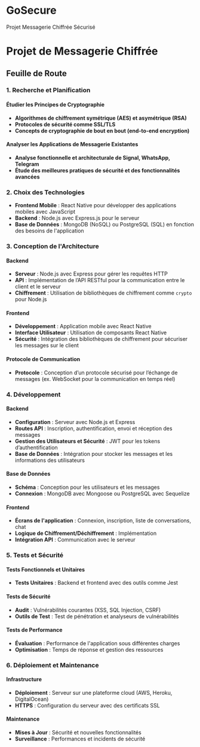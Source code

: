 # GoSecure
Projet Messagerie Chiffrée Sécurisé
# Projet de Messagerie Chiffrée

## Feuille de Route

### 1. Recherche et Planification

#### Étudier les Principes de Cryptographie
- **Algorithmes de chiffrement symétrique (AES) et asymétrique (RSA)**
- **Protocoles de sécurité comme SSL/TLS**
- **Concepts de cryptographie de bout en bout (end-to-end encryption)**

#### Analyser les Applications de Messagerie Existantes
- **Analyse fonctionnelle et architecturale de Signal, WhatsApp, Telegram**
- **Étude des meilleures pratiques de sécurité et des fonctionnalités avancées**

### 2. Choix des Technologies

- **Frontend Mobile** : React Native pour développer des applications mobiles avec JavaScript
- **Backend** : Node.js avec Express.js pour le serveur
- **Base de Données** : MongoDB (NoSQL) ou PostgreSQL (SQL) en fonction des besoins de l'application

### 3. Conception de l'Architecture

#### Backend
- **Serveur** : Node.js avec Express pour gérer les requêtes HTTP
- **API** : Implémentation de l’API RESTful pour la communication entre le client et le serveur
- **Chiffrement** : Utilisation de bibliothèques de chiffrement comme `crypto` pour Node.js

#### Frontend
- **Développement** : Application mobile avec React Native
- **Interface Utilisateur** : Utilisation de composants React Native
- **Sécurité** : Intégration des bibliothèques de chiffrement pour sécuriser les messages sur le client

#### Protocole de Communication
- **Protocole** : Conception d’un protocole sécurisé pour l’échange de messages (ex. WebSocket pour la communication en temps réel)

### 4. Développement

#### Backend
- **Configuration** : Serveur avec Node.js et Express
- **Routes API** : Inscription, authentification, envoi et réception des messages
- **Gestion des Utilisateurs et Sécurité** : JWT pour les tokens d’authentification
- **Base de Données** : Intégration pour stocker les messages et les informations des utilisateurs

#### Base de Données
- **Schéma** : Conception pour les utilisateurs et les messages
- **Connexion** : MongoDB avec Mongoose ou PostgreSQL avec Sequelize

#### Frontend
- **Écrans de l'application** : Connexion, inscription, liste de conversations, chat
- **Logique de Chiffrement/Déchiffrement** : Implémentation
- **Intégration API** : Communication avec le serveur

### 5. Tests et Sécurité

#### Tests Fonctionnels et Unitaires
- **Tests Unitaires** : Backend et frontend avec des outils comme Jest

#### Tests de Sécurité
- **Audit** : Vulnérabilités courantes (XSS, SQL Injection, CSRF)
- **Outils de Test** : Test de pénétration et analyseurs de vulnérabilités

#### Tests de Performance
- **Évaluation** : Performance de l'application sous différentes charges
- **Optimisation** : Temps de réponse et gestion des ressources

### 6. Déploiement et Maintenance

#### Infrastructure
- **Déploiement** : Serveur sur une plateforme cloud (AWS, Heroku, DigitalOcean)
- **HTTPS** : Configuration du serveur avec des certificats SSL

#### Maintenance
- **Mises à Jour** : Sécurité et nouvelles fonctionnalités
- **Surveillance** : Performances et incidents de sécurité
